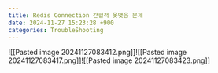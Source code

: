 ```yaml
---
title: Redis Connection 간헐적 못맺음 문제
date: 2024-11-27 15:23:28 +900
categories: TroubleShooting
---
```

![[Pasted image 20241127083412.png]]![[Pasted image 20241127083417.png]]![[Pasted image 20241127083423.png]]